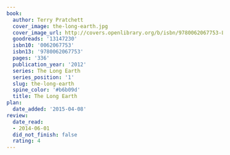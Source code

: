 ```yaml
---
book:
  author: Terry Pratchett
  cover_image: the-long-earth.jpg
  cover_image_url: http://covers.openlibrary.org/b/isbn/9780062067753-L.jpg
  goodreads: '13147230'
  isbn10: '0062067753'
  isbn13: '9780062067753'
  pages: '336'
  publication_year: '2012'
  series: The Long Earth
  series_position: '1'
  slug: the-long-earth
  spine_color: '#b6b09d'
  title: The Long Earth
plan:
  date_added: '2015-04-08'
review:
  date_read:
  - 2014-06-01
  did_not_finish: false
  rating: 4
---
```

